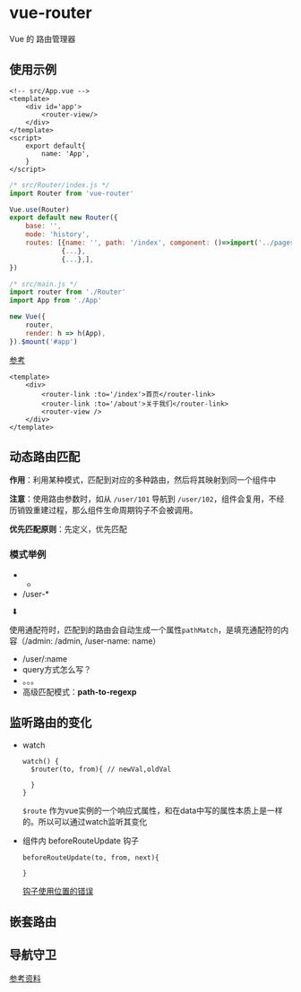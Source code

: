 # vue-router

Vue 的 路由管理器



## 使用示例

```vue
<!-- src/App.vue -->
<template>
	<div id='app'>
        <router-view/>
    </div>
</template>
<script>
	export default{
        name: 'App',
    }
</script>
```

```javascript
/* src/Router/index.js */
import Router from 'vue-router'

Vue.use(Router)
export default new Router({
    base: '',
    mode: 'history',
    routes: [{name: '', path: '/index', component: ()=>import('../pages/xx.vue')},
             {...},
             {...},],
})
```

```javascript
/* src/main.js */
import router from './Router'
import App from './App'

new Vue({
    router,
    render: h => h(App),
}).$mount('#app')
```

[参考](https://blog.csdn.net/luoyu6/article/details/80098145)

```vue
<template>
	<div>
        <router-link :to='/index'>首页</router-link>
        <router-link :to='/about'>关于我们</router-link>
        <router-view />
    </div>
</template>
```



## 动态路由匹配

**作用**：利用某种模式，匹配到对应的多种路由，然后将其映射到同一个组件中

**注意**：使用路由参数时，如从 ```/user/101``` 导航到 ```/user/102```，组件会复用，不经历销毁重建过程，那么组件生命周期钩子不会被调用。

**优先匹配原则**：先定义，优先匹配

### 模式举例

- *
- /user-*

​          ⬇

使用通配符时，匹配到的路由会自动生成一个属性```pathMatch```，是填充通配符的内容（/admin: /admin, /user-name: name）

- /user/:name
- query方式怎么写？
- 。。。
- 高级匹配模式：**path-to-regexp**



## 监听路由的变化

- watch

  ```vue
  watch() {
  	$router(to, from){ // newVal,oldVal
  		
  	}
  }
  ```

  `$route` 作为vue实例的一个响应式属性，和在data中写的属性本质上是一样的。所以可以通过watch监听其变化

  

- 组件内 beforeRouteUpdate 钩子 

  ```vue
  beforeRouteUpdate(to, from, next){
  	
  }
  ```

  [钩子使用位置的错误](https://segmentfault.com/q/1010000015554869)



## 嵌套路由





## 导航守卫

[参考资料](https://zhuanlan.zhihu.com/p/54112006)